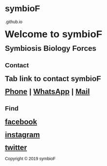 <html lang="en">
<head>
<title>symbioF</title>
<meta charset="UTF-8">
<meta name="viewport" content="width=device-width, initial-scale=1">
<style>
/* Style the body */
body {
  font-family: Arial;
  margin: 0;
}

/* Header/Logo Title */
.header {
  padding: 40px;
  text-align: center;
  background: black;
  color: white;
  font-size: 26px;
}

/* Page Content */
.content {padding:10px;}
</style>
</head>
<body>

<div class="header">
  <h1>symbioF</h1>
  <p>.github.io</p>
</div>

<div class="content">
<P><strong><font size="6">Welcome to symbioF</font></strong></P>
<P><strong><font size="5"> Symbiosis Biology Forces</font></strong></P>
<h2>Contact</h2>
<p><strong><font size="5">Tab link to contact symbioF</font></strong></p>
<p><strong><font size="5"><a href="tel:+31684423888">Phone</a> | <a href="https://wa.me/31684423888?text=symbioF" target="_blank">WhatsApp</a> | <a href="mailto:symbiof@gmail.com" target="_blank">Mail</a></font></strong></p>
<h2>Find</h2>
<P><strong><font size="5"><a href="http://fb.com/symbioF" target="_blank">facebook</a></font></strong></P>
<P><strong><font size="5"><a href="http://instagram.com/symbioF" target="_blank">instagram</a></font></strong></P>
<P><strong><font size="5"><a href="https://twitter.com/SymbioF" target="_blank">twitter</a></font></strong></P>
<P>Copyright © 2019 symbioF</P>
</div>
</body>
</html>

